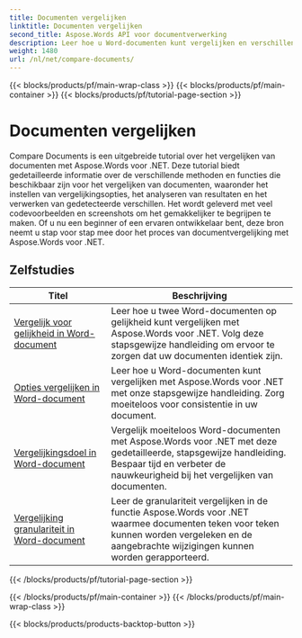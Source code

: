 ```yaml
---
title: Documenten vergelijken
linktitle: Documenten vergelijken
second_title: Aspose.Words API voor documentverwerking
description: Leer hoe u Word-documenten kunt vergelijken en verschillen kunt identificeren met Aspose.Words voor .NET. Inclusief handleidingen en praktische voorbeelden.
weight: 1480
url: /nl/net/compare-documents/
---
```


{{< blocks/products/pf/main-wrap-class >}}
{{< blocks/products/pf/main-container >}}
{{< blocks/products/pf/tutorial-page-section >}}

# Documenten vergelijken


Compare Documents is een uitgebreide tutorial over het vergelijken van documenten met Aspose.Words voor .NET. Deze tutorial biedt gedetailleerde informatie over de verschillende methoden en functies die beschikbaar zijn voor het vergelijken van documenten, waaronder het instellen van vergelijkingsopties, het analyseren van resultaten en het verwerken van gedetecteerde verschillen. Het wordt geleverd met veel codevoorbeelden en screenshots om het gemakkelijker te begrijpen te maken. Of u nu een beginner of een ervaren ontwikkelaar bent, deze bron neemt u stap voor stap mee door het proces van documentvergelijking met Aspose.Words voor .NET.

 ## Zelfstudies
| Titel | Beschrijving |
| --- | --- |
| [Vergelijk voor gelijkheid in Word-document](./compare-for-equal/) | Leer hoe u twee Word-documenten op gelijkheid kunt vergelijken met Aspose.Words voor .NET. Volg deze stapsgewijze handleiding om ervoor te zorgen dat uw documenten identiek zijn. |
| [Opties vergelijken in Word-document](./compare-options/) | Leer hoe u Word-documenten kunt vergelijken met Aspose.Words voor .NET met onze stapsgewijze handleiding. Zorg moeiteloos voor consistentie in uw document. |
| [Vergelijkingsdoel in Word-document](./comparison-target/) | Vergelijk moeiteloos Word-documenten met Aspose.Words voor .NET met deze gedetailleerde, stapsgewijze handleiding. Bespaar tijd en verbeter de nauwkeurigheid bij het vergelijken van documenten. |
| [Vergelijking granulariteit in Word-document](./comparison-granularity/) | Leer de granulariteit vergelijken in de functie Aspose.Words voor .NET waarmee documenten teken voor teken kunnen worden vergeleken en de aangebrachte wijzigingen kunnen worden gerapporteerd. |
{{< /blocks/products/pf/tutorial-page-section >}}

{{< /blocks/products/pf/main-container >}}
{{< /blocks/products/pf/main-wrap-class >}}

{{< blocks/products/products-backtop-button >}}
